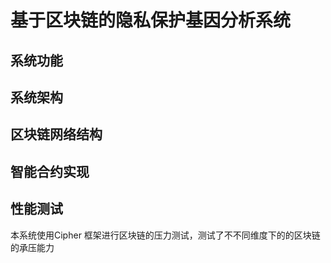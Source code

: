 # 基于区块链的隐私保护基因分析系统

## 系统功能
## 系统架构
## 区块链网络结构
## 智能合约实现
## 性能测试
  本系统使用Cipher 框架进行区块链的压力测试，测试了不不同维度下的的区块链的承压能力
